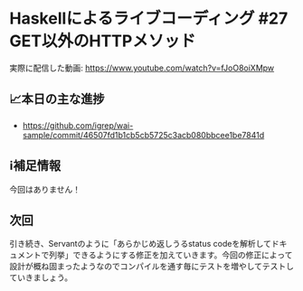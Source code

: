 # Haskellによるライブコーディング #27 GET以外のHTTPメソッド

実際に配信した動画: <https://www.youtube.com/watch?v=fJoO8oiXMpw>

## 📈本日の主な進捗

- <https://github.com/igrep/wai-sample/commit/46507fd1b1cb5cb5725c3acb080bbcee1be7841d>

## ℹ️補足情報

今回はありません！

## 次回

引き続き、Servantのように「あらかじめ返しうるstatus codeを解析してドキュメントで列挙」できるようにする修正を加えていきます。今回の修正によって設計が概ね固まったようなのでコンパイルを通す毎にテストを増やしてテストしていきましょう。
